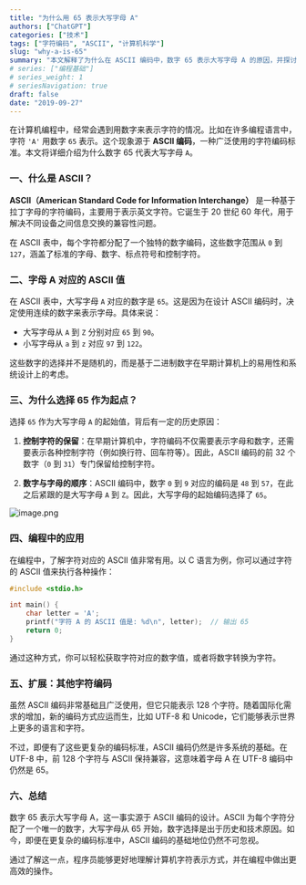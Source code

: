```yaml
---
title: "为什么用 65 表示大写字母 A"
authors: ["ChatGPT"]
categories: ["技术"]
tags: ["字符编码", "ASCII", "计算机科学"]
slug: "why-a-is-65"
summary: "本文解释了为什么在 ASCII 编码中，数字 65 表示大写字母 A 的原因，并探讨了字符编码的基础知识。"
# series: ["编程基础"]
# series_weight: 1
# seriesNavigation: true
draft: false
date: "2019-09-27"
---
```


在计算机编程中，经常会遇到用数字来表示字符的情况。比如在许多编程语言中，字符 `'A'` 用数字 `65` 表示。这个现象源于 **ASCII 编码**，一种广泛使用的字符编码标准。本文将详细介绍为什么数字 65 代表大写字母 `A`。

### 一、什么是 ASCII？

**ASCII（American Standard Code for Information Interchange）** 是一种基于拉丁字母的字符编码，主要用于表示英文字符。它诞生于 20 世纪 60 年代，用于解决不同设备之间信息交换的兼容性问题。

在 ASCII 表中，每个字符都分配了一个独特的数字编码，这些数字范围从 `0` 到 `127`，涵盖了标准的字母、数字、标点符号和控制字符。

### 二、字母 A 对应的 ASCII 值

在 ASCII 表中，大写字母 `A` 对应的数字是 `65`。这是因为在设计 ASCII 编码时，决定使用连续的数字来表示字母。具体来说：

- 大写字母从 `A` 到 `Z` 分别对应 `65` 到 `90`。
- 小写字母从 `a` 到 `z` 对应 `97` 到 `122`。

这些数字的选择并不是随机的，而是基于二进制数字在早期计算机上的易用性和系统设计上的考虑。

### 三、为什么选择 65 作为起点？

选择 `65` 作为大写字母 `A` 的起始值，背后有一定的历史原因：

1. **控制字符的保留**：在早期计算机中，字符编码不仅需要表示字母和数字，还需要表示各种控制字符（例如换行符、回车符等）。因此，ASCII 编码的前 32 个数字（`0` 到 `31`）专门保留给控制字符。
   
2. **数字与字母的顺序**：ASCII 编码中，数字 `0` 到 `9` 对应的编码是 `48` 到 `57`，在此之后紧跟的是大写字母 `A` 到 `Z`。因此，大写字母的起始编码选择了 `65`。

![image.png](https://s2.loli.net/2024/09/27/Y7FStxX5IH6bWdj.png)

### 四、编程中的应用

在编程中，了解字符对应的 ASCII 值非常有用。以 C 语言为例，你可以通过字符的 ASCII 值来执行各种操作：

```c
#include <stdio.h>

int main() {
    char letter = 'A';
    printf("字符 A 的 ASCII 值是: %d\n", letter);  // 输出 65
    return 0;
}
```

通过这种方式，你可以轻松获取字符对应的数字值，或者将数字转换为字符。

### 五、扩展：其他字符编码

虽然 ASCII 编码非常基础且广泛使用，但它只能表示 128 个字符。随着国际化需求的增加，新的编码方式应运而生，比如 UTF-8 和 Unicode，它们能够表示世界上更多的语言和字符。

不过，即便有了这些更复杂的编码标准，ASCII 编码仍然是许多系统的基础。在 UTF-8 中，前 128 个字符与 ASCII 保持兼容，这意味着字母 A 在 UTF-8 编码中仍然是 65。

### 六、总结

数字 65 表示大写字母 A，这一事实源于 ASCII 编码的设计。ASCII 为每个字符分配了一个唯一的数字，大写字母从 65 开始，数字选择是出于历史和技术原因。如今，即便在更复杂的编码标准中，ASCII 编码的基础地位仍然不可忽视。

通过了解这一点，程序员能够更好地理解计算机字符表示方式，并在编程中做出更高效的操作。
